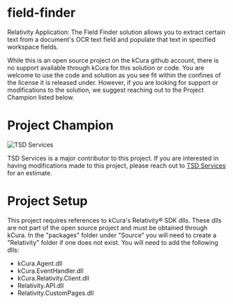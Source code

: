 # field-finder
Relativity Application: The Field Finder solution allows you to extract certain text from a document's OCR text field and populate that text in specified workspace fields. 

While this is an open source project on the kCura github account, there is no support available through kCura for this solution or code.  You are welcome to use the code and solution as you see fit within the confines of the license it is released under. However, if you are looking for support or modifications to the solution, we suggest reaching out to the Project Champion listed below.

# Project Champion 
![TSD Services](http://www.tsdservices.com/wp-content/uploads/2015/03/TSD_Logo-TM-for-website.png "TSD Services")

TSD Services is a major contributor to this project.  If you are interested in having modifications made to this project, please reach out to [TSD Services](http://www.tsdservices.com) for an estimate. 


# Project Setup
This project requires references to kCura's Relativity® SDK dlls.  These dlls are not part of the open source project and must be obtained through kCura.  In the "packages" folder under "Source" you will need to create a "Relativity" folder if one does not exist.  You will need to add the following dlls:
- kCura.Agent.dll
- kCura.EventHandler.dll
- kCura.Relativity.Client.dll
- Relativity.API.dll
- Relativity.CustomPages.dll
